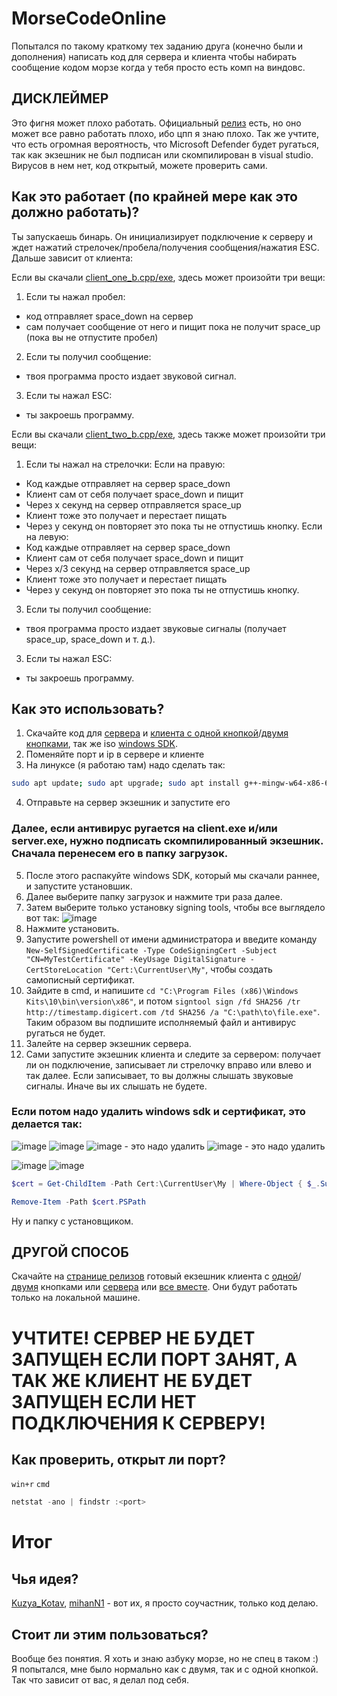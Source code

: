 # MorseCodeOnline
Попытался по такому краткому тех заданию друга (конечно были и дополнения) написать код для сервера и клиента чтобы набирать сообщение кодом морзе когда у тебя просто есть комп на виндовс.

## ДИСКЛЕЙМЕР

Это фигня может плохо работать. Официальный [релиз](https://github.com/Kolya080808/MorseCodeAutoListener/releases/tag/v1.0) есть, но оно может все равно работать плохо, ибо цпп я знаю плохо. Так же учтите, что есть огромная вероятность, что Microsoft Defender будет ругаться, так как экзешник не был подписан или скомпилирован в visual studio. Вирусов в нем нет, код открытый, можете проверить сами.

## Как это работает (по крайней мере как это должно работать)?
Ты запускаешь бинарь. Он инициализирует подключение к серверу и ждет нажатий стрелочек/пробела/получения сообщения/нажатия ESC. Дальше зависит от клиента:

Если вы скачали [client_one_b.cpp/exe](https://github.com/Kolya080808/MorseCodeAutoListener/blob/main/code/client_one_b.cpp), здесь может произойти три вещи:

1. Если ты нажал пробел:
- код отправляет space_down на сервер
- сам получает сообщение от него и пищит пока не получит space_up (пока вы не отпустите пробел)
2. Если ты получил сообщение:
- твоя программа просто издает звуковой сигнал.
3. Если ты нажал ESC:
- ты закроешь программу.


Если вы скачали [client_two_b.cpp/exe](https://github.com/Kolya080808/MorseCodeAutoListener/blob/main/code/client_two_b.cpp), здесь также может произойти три вещи:

1. Если ты нажал на стрелочки:
  Если на правую:
  - Код каждые отправляет на сервер space_down
  - Клиент сам от себя получает space_down и пищит
  - Через x секунд на сервер отправляется space_up
  - Клиент тоже это получает и перестает пищать
  - Через y секунд он повторяет это пока ты не отпустишь кнопку.
  Если на левую:
  - Код каждые отправляет на сервер space_down
  - Клиент сам от себя получает space_down и пищит
  - Через x/3 секунд на сервер отправляется space_up
  - Клиент тоже это получает и перестает пищать
  - Через y секунд он повторяет это пока ты не отпустишь кнопку.
3. Если ты получил сообщение:
  - твоя программа просто издает звуковые сигналы (получает space_up, space_down и т. д.).
3. Если ты нажал ESC:
  - ты закроешь программу.

## Как это использовать?

1. Скачайте код для [сервера](https://github.com/Kolya080808/MorseCodeAutoListener/blob/main/code/server.cpp) и [клиента с одной кнопкой](https://github.com/Kolya080808/MorseCodeAutoListener/blob/main/code/client_one_b.cpp)/[двумя кнопками](https://github.com/Kolya080808/MorseCodeAutoListener/blob/main/code/client_two_b.cpp), так же iso [windows SDK](https://developer.microsoft.com/ru-ru/windows/downloads/windows-sdk/).
2. Поменяйте порт и ip в сервере и клиенте
3. На линуксе (я работаю там) надо сделать так:
```bash
sudo apt update; sudo apt upgrade; sudo apt install g++-mingw-w64-x86-64 -y; x86_64-w64-mingw32-g++ server.cpp -o server.exe -lws2_32 -lwinmm -static; x86_64-w64-mingw32-g++ client_{one/two}_b.cpp -o client.exe -lwinmm -lws2_32 -static; sleep 10; clear; echo "установлено :)"; sleep 10; clear
```
4. Отправьте на сервер экзешник и запустите его
### Далее, если антивирус ругается на client.exe и/или server.exe, нужно подписать скомпилированный экзешник. Сначала перенесем его в папку загрузок.
5. После этого распакуйте windows SDK, который мы скачали раннее, и запустите установшик.
6. Далее выберите папку загрузок и нажмите три раза далее.
7. Затем выберите только установку signing tools, чтобы все выглядело вот так:
![image](https://github.com/user-attachments/assets/865a7e23-26c1-4178-8a76-1480146cb001)
8. Нажмите установить.
9. Запустите powershell от имени администратора и введите команду `New-SelfSignedCertificate -Type CodeSigningCert -Subject "CN=MyTestCertificate" -KeyUsage DigitalSignature -CertStoreLocation "Cert:\CurrentUser\My"`, чтобы создать самописный сертификат.
10. Зайдите в cmd, и напишите `cd "C:\Program Files (x86)\Windows Kits\10\bin\version\x86"`, и потом `signtool sign /fd SHA256 /tr http://timestamp.digicert.com /td SHA256 /a "C:\path\to\file.exe"`. Таким образом вы подпишите исполняемый файл и антивирус ругаться не будет.
11. Залейте на сервер экзешник сервера.
12. Сами запустите экзешник клиента и следите за сервером: получает ли он подключение, записывает ли стрелочку вправо или влево и так далее. Если записывает, то вы должны слышать звуковые сигналы. Иначе вы их слышать не будете.

### Если потом надо удалить windows sdk и сертификат, это делается так:


![image](https://github.com/user-attachments/assets/d1f8ec4f-e9a6-47ed-b80b-0e5afe50eb9f)
![image](https://github.com/user-attachments/assets/8e1ab20f-3745-4fa9-a8a3-5716fffafb99)
![image](https://github.com/user-attachments/assets/937b12b4-9bc3-4e6e-9ec8-b697a4f919b9) - это надо удалить
![image](https://github.com/user-attachments/assets/f11b7e5f-7ad3-481c-9a08-e643d687da61) - это надо удалить

![image](https://github.com/user-attachments/assets/00ce7c9c-51c8-44d1-b5b6-8ffe2be3c964)
![image](https://github.com/user-attachments/assets/e7867cc5-7d9a-4794-80c0-312a49110d69)
```powershell
$cert = Get-ChildItem -Path Cert:\CurrentUser\My | Where-Object { $_.Subject -eq "CN=MyTestCertificate" }
```
```powershell
Remove-Item -Path $cert.PSPath
```
Ну и папку с установщиком.
## ДРУГОЙ СПОСОБ

Скачайте на [странице релизов](https://github.com/Kolya080808/MorseCodeAutoListener/releases/tag/v1.0) готовый екзешник клиента с [одной](https://github.com/Kolya080808/MorseCodeAutoListener/releases/download/v1.0/client_one_b.exe)/[двумя](https://github.com/Kolya080808/MorseCodeAutoListener/releases/download/v1.0/client_two_b.exe) кнопками или [сервера](https://github.com/Kolya080808/MorseCodeAutoListener/releases/download/v1.0/server.exe) или [все вместе](https://github.com/Kolya080808/MorseCodeAutoListener/releases/download/v1.0/executables.zip). Они будут работать только на локальной машине.

# УЧТИТЕ! СЕРВЕР НЕ БУДЕТ ЗАПУЩЕН ЕСЛИ ПОРТ ЗАНЯТ, А ТАК ЖЕ КЛИЕНТ НЕ БУДЕТ ЗАПУЩЕН ЕСЛИ НЕТ ПОДКЛЮЧЕНИЯ К СЕРВЕРУ!

## Как проверить, открыт ли порт?
```win+r```
```cmd```
```powershell
netstat -ano | findstr :<port>
```

# Итог

## Чья идея?

[Kuzya_Kotav](https://github.com/Kuzya-kotav), [mihanN1](https://github.com/MihanN1) - вот их, я просто соучастник, только код делаю.

## Стоит ли этим пользоваться?

Вообще без понятия. Я хоть и знаю азбуку морзе, но не спец в таком :)
Я попытался, мне было нормально как с двумя, так и с одной кнопкой. Так что зависит от вас, я делал под себя.
